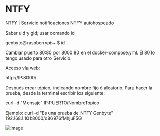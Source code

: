 # NTFY
NTFY | Servicio notificaciones NTFY autohospeado

Saber uid y gid; usar comando id

genbyte@raspberrypi:~ $ id

Cambiar puerto 80:80 por 8000:80 en el docker-compose.yml. El 80 lo tengo usado para otro Servicio.

Acceso vía web:

http://IP:8000/

Después crear tópico, indicando nombre fijo ó aleatorio. Para hacer la prueba, desde la terminal escribir los siguiente:

curl -d "Mensaje" IP:PUERTO/NombreTópico

Ejemplo: curl -d "Es una prueba de NTFY Genbyte" 192.168.1.101:8000/d86976fMhjuF5G

![image](https://github.com/user-attachments/assets/6de3aeb2-c1cf-460c-ae16-f1049eeffd16)
